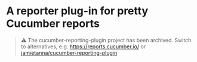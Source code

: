 # A reporter plug-in for pretty Cucumber reports

> :warning: The cucumber-reporting-plugin project has been archived.
> Switch to alternatives, e.g. https://reports.cucumber.io/ or [jamietanna/cucumber-reporting-plugin](https://gitlab.com/jamietanna/cucumber-reporting-plugin)

